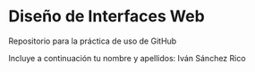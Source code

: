 # Diseño de Interfaces Web
Repositorio para la práctica de uso de GitHub

Incluye a continuación tu nombre y apellidos:
Iván Sánchez Rico
